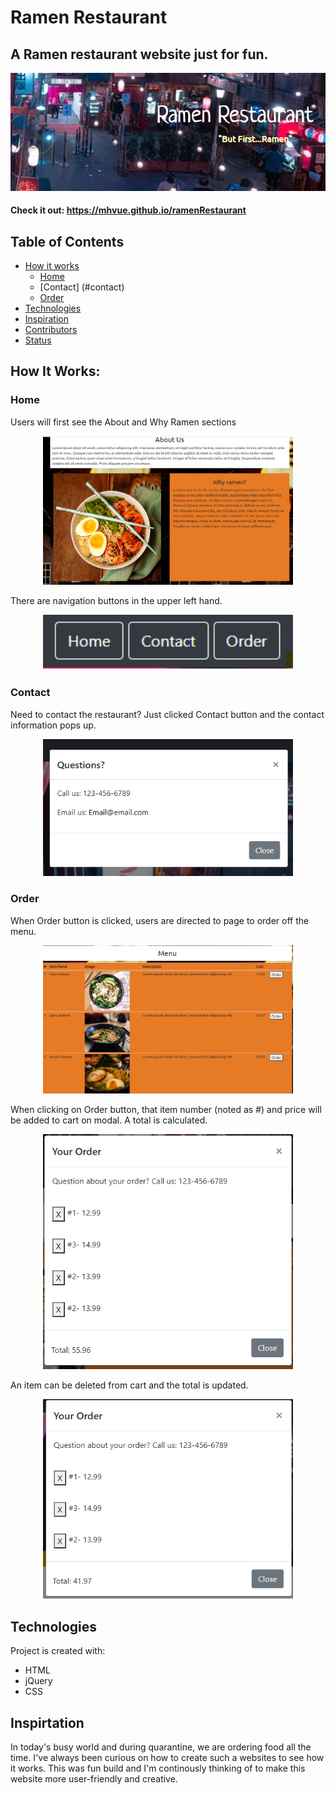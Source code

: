 # Ramen Restaurant

<h2> A Ramen restaurant website just for fun. </h2> 
<a href="https://mhvue.github.io/ramenRestaurant" target="_blank"><img src="assets/images/ramenHeader.png"></a>

#### Check it out: https://mhvue.github.io/ramenRestaurant 


## Table of Contents
* [How it works](#how-it-works)
    * [Home](#home)
    * [Contact] (#contact)
    * [Order](#order)
* [Technologies](#technologies)
* [Inspiration](#inspiration)
* [Contributors](#contributors)
* [Status](#status)

## How It Works:

### Home 
Users will first see the About and Why Ramen sections 
<p align="center">
<img src= "assets/images/homePage.png" width = "400"></p>

There are navigation buttons in the upper left hand.
<p align="center">
<img src= "assets/images/buttonsHomePage.png" width = "400"></p>

### Contact 
Need to contact the restaurant? Just clicked Contact button and the contact information pops up. 
<p align="center">
<img src= "assets/images/contactInfo.png" width = "400"></p>

### Order
When Order button is clicked, users are directed to page to order off the menu.
<p align="center">
<img src= "assets/images/menu.png" width = "400"></p>

When clicking on Order button, that item number (noted as #) and price will be added to cart on modal. A total is calculated.
<p align="center">
<img src= "assets/images/orderModal.png" width = "400"></p>

An item can be deleted from cart and the total is updated. 
<p align="center">
<img src= "assets/images/removeItemModal.png" width = "400"></p>


## Technologies 
Project is created with: 
* HTML
* jQuery
* CSS


## Inspirtation 
In today's busy world and during quarantine, we are ordering food all the time. I've always been curious on how to create such a websites to see how it works. This was fun  build and I'm continously thinking of to make this website more user-friendly and creative.

